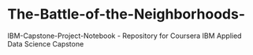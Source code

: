 # The-Battle-of-the-Neighborhoods-
IBM-Capstone-Project-Notebook - Repository for Coursera IBM Applied Data Science Capstone
